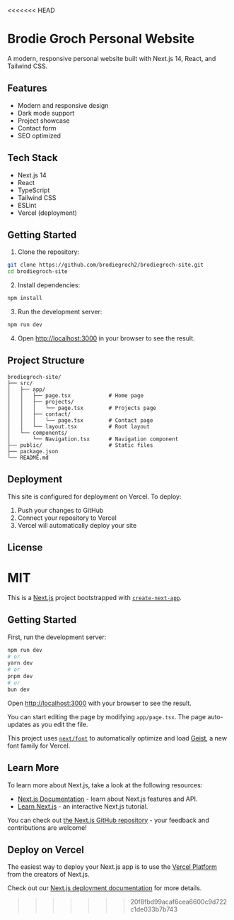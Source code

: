 <<<<<<< HEAD
# Brodie Groch Personal Website

A modern, responsive personal website built with Next.js 14, React, and Tailwind CSS.

## Features

- Modern and responsive design
- Dark mode support
- Project showcase
- Contact form
- SEO optimized

## Tech Stack

- Next.js 14
- React
- TypeScript
- Tailwind CSS
- ESLint
- Vercel (deployment)

## Getting Started

1. Clone the repository:
```bash
git clone https://github.com/brodiegroch2/brodiegroch-site.git
cd brodiegroch-site
```

2. Install dependencies:
```bash
npm install
```

3. Run the development server:
```bash
npm run dev
```

4. Open [http://localhost:3000](http://localhost:3000) in your browser to see the result.

## Project Structure

```
brodiegroch-site/
├── src/
│   ├── app/
│   │   ├── page.tsx            # Home page
│   │   ├── projects/
│   │   │   └── page.tsx        # Projects page
│   │   ├── contact/
│   │   │   └── page.tsx        # Contact page
│   │   └── layout.tsx          # Root layout
│   └── components/
│       └── Navigation.tsx      # Navigation component
├── public/                     # Static files
├── package.json
└── README.md
```

## Deployment

This site is configured for deployment on Vercel. To deploy:

1. Push your changes to GitHub
2. Connect your repository to Vercel
3. Vercel will automatically deploy your site

## License

MIT 
=======
This is a [Next.js](https://nextjs.org) project bootstrapped with [`create-next-app`](https://nextjs.org/docs/app/api-reference/cli/create-next-app).

## Getting Started

First, run the development server:

```bash
npm run dev
# or
yarn dev
# or
pnpm dev
# or
bun dev
```

Open [http://localhost:3000](http://localhost:3000) with your browser to see the result.

You can start editing the page by modifying `app/page.tsx`. The page auto-updates as you edit the file.

This project uses [`next/font`](https://nextjs.org/docs/app/building-your-application/optimizing/fonts) to automatically optimize and load [Geist](https://vercel.com/font), a new font family for Vercel.

## Learn More

To learn more about Next.js, take a look at the following resources:

- [Next.js Documentation](https://nextjs.org/docs) - learn about Next.js features and API.
- [Learn Next.js](https://nextjs.org/learn) - an interactive Next.js tutorial.

You can check out [the Next.js GitHub repository](https://github.com/vercel/next.js) - your feedback and contributions are welcome!

## Deploy on Vercel

The easiest way to deploy your Next.js app is to use the [Vercel Platform](https://vercel.com/new?utm_medium=default-template&filter=next.js&utm_source=create-next-app&utm_campaign=create-next-app-readme) from the creators of Next.js.

Check out our [Next.js deployment documentation](https://nextjs.org/docs/app/building-your-application/deploying) for more details.
>>>>>>> 20f8fbd99acaf6cea6600c9d722c1de033b7b743
